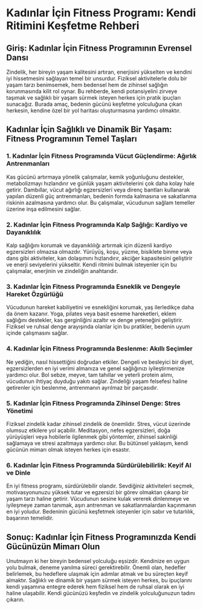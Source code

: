 ﻿# Kadınlar İçin Fitness Programı: Kendi Ritimini Keşfetme Rehberi

## Giriş: Kadınlar İçin Fitness Programının Evrensel Dansı

Zindelik, her bireyin yaşam kalitesini artıran, enerjisini yükselten ve kendini iyi hissetmesini sağlayan temel bir unsurdur. Fiziksel aktivitelerle dolu bir yaşam tarzı benimsemek, hem bedensel hem de zihinsel sağlığın korunmasında kilit rol oynar. Bu rehberde, kendi potansiyelini zirveye taşımak ve sağlıklı bir yaşam sürmek isteyen herkes için pratik ipuçları sunacağız. Burada amaç, bedenin gücünü keşfetme yolculuğuna çıkan herkesin, kendine özel bir yol haritası oluşturmasına yardımcı olmaktır.

## Kadınlar İçin Sağlıklı ve Dinamik Bir Yaşam: Fitness Programının Temel Taşları

### 1. Kadınlar İçin Fitness Programında Vücut Güçlendirme: Ağırlık Antrenmanları

Kas gücünü artırmaya yönelik çalışmalar, kemik yoğunluğunu destekler, metabolizmayı hızlandırır ve günlük yaşam aktivitelerini çok daha kolay hale getirir. Dambıllar, vücut ağırlığı egzersizleri veya direnç bantları kullanarak yapılan düzenli güç antrenmanları, bedenin formda kalmasına ve sakatlanma riskinin azalmasına yardımcı olur. Bu çalışmalar, vücudunun sağlam temeller üzerine inşa edilmesini sağlar.

### 2. Kadınlar İçin Fitness Programında Kalp Sağlığı: Kardiyo ve Dayanıklılık

Kalp sağlığını korumak ve dayanıklılığı artırmak için düzenli kardiyo egzersizleri olmazsa olmazdır. Yürüyüş, koşu, yüzme, bisiklete binme veya dans gibi aktiviteler, kan dolaşımını hızlandırır, akciğer kapasitesini geliştirir ve enerji seviyelerini yükseltir. Kendi ritmini bulmak isteyenler için bu çalışmalar, enerjinin ve zindeliğin anahtarıdır.

### 3. Kadınlar İçin Fitness Programında Esneklik ve Dengeyle Hareket Özgürlüğü

Vücudunun hareket kabiliyetini ve esnekliğini korumak, yaş ilerledikçe daha da önem kazanır. Yoga, pilates veya basit esneme hareketleri, eklem sağlığını destekler, kas gerginliğini azaltır ve denge yeteneğini geliştirir. Fiziksel ve ruhsal denge arayışında olanlar için bu pratikler, bedenin uyum içinde çalışmasını sağlar.

### 4. Kadınlar İçin Fitness Programında Beslenme: Akıllı Seçimler

Ne yediğin, nasıl hissettiğini doğrudan etkiler. Dengeli ve besleyici bir diyet, egzersizlerden en iyi verimi almanıza ve genel sağlığınızı iyileştirmenize yardımcı olur. Bol sebze, meyve, tam tahıllar ve yeterli protein alımı, vücudunun ihtiyaç duyduğu yakıtı sağlar. Zindeliği yaşam felsefesi haline getirenler için beslenme, antrenmanın ayrılmaz bir parçasıdır.

### 5. Kadınlar İçin Fitness Programında Zihinsel Denge: Stres Yönetimi

Fiziksel zindelik kadar zihinsel zindelik de önemlidir. Stres, vücut üzerinde olumsuz etkilere yol açabilir. Meditasyon, nefes egzersizleri, doğa yürüyüşleri veya hobilerle ilgilenmek gibi yöntemler, zihinsel sakinliği sağlamaya ve stresi azaltmaya yardımcı olur. Bu bütünsel yaklaşım, kendi gücünün mimarı olmak isteyen herkes için esastır.

### 6. Kadınlar İçin Fitness Programında Sürdürülebilirlik: Keyif Al ve Dinle

En iyi fitness programı, sürdürülebilir olandır. Sevdiğiniz aktiviteleri seçmek, motivasyonunuzu yüksek tutar ve egzersizi bir görev olmaktan çıkarıp bir yaşam tarzı haline getirir. Vücudunun sesine kulak vererek dinlenmeye ve iyileşmeye zaman tanımak, aşırı antrenman ve sakatlanmalardan kaçınmanın en iyi yoludur. Bedeninin gücünü keşfetmek isteyenler için sabır ve tutarlılık, başarının temelidir.

## Sonuç: Kadınlar İçin Fitness Programınızda Kendi Gücünüzün Mimarı Olun

Unutmayın ki her bireyin bedensel yolculuğu eşsizdir. Kendinize en uygun yolu bulmak, deneme yanılma süreci gerektirebilir. Önemli olan, hedefler belirlemek, bu hedeflere ulaşmak için adımlar atmak ve bu süreçten keyif almaktır. Sağlıklı ve dinamik bir yaşam sürmek isteyen herkes, bu ipuçlarını kendi yaşamına entegre ederek hem fiziksel hem de ruhsal olarak en iyi haline ulaşabilir. Kendi gücünüzü keşfedin ve zindelik yolculuğunuzun tadını çıkarın.


